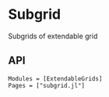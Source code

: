 # Subgrid

Subgrids of extendable grid

## API
```@autodocs
Modules = [ExtendableGrids]
Pages = ["subgrid.jl"]
```

